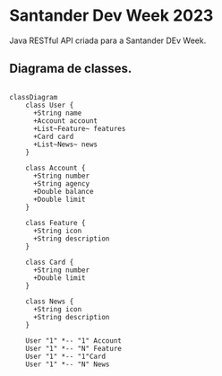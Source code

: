 # Santander Dev Week 2023
Java RESTful API criada para a Santander DEv Week.

## Diagrama de classes.

```mermaid

classDiagram
    class User {
      +String name
      +Account account
      +List~Feature~ features
      +Card card
      +List~News~ news
    }

    class Account {
      +String number
      +String agency
      +Double balance
      +Double limit
    }

    class Feature {
      +String icon
      +String description
    }

    class Card {
      +String number
      +Double limit
    }

    class News {
      +String icon
      +String description
    }

    User "1" *-- "1" Account
    User "1" *-- "N" Feature
    User "1" *-- "1"Card
    User "1" *-- "N" News
```
